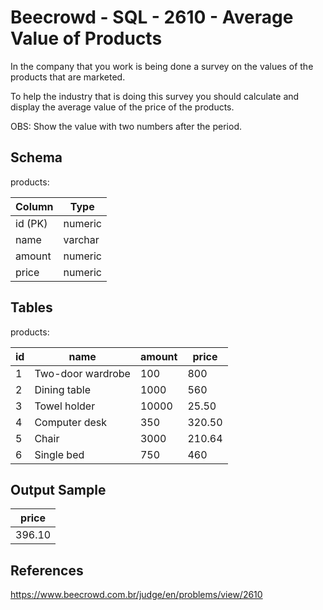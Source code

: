 # Beecrowd - SQL - 2610 - Average Value of Products

In the company that you work is being done a survey on the values of the products that are marketed.

To help the industry that is doing this survey you should calculate and display the average value of the price of the products.

OBS: Show the value with two numbers after the period.

## Schema
products:

| Column             | Type    |
|--------------------|---------|
| id (PK)            | numeric |
| name               | varchar |
| amount             | numeric |
| price              | numeric |


## Tables
products:

| id  | name              | amount | price  | 
|-----|-------------------|--------|--------|
| 1   | Two-door wardrobe | 100    | 800    |
| 2   | Dining table      | 1000   | 560    |
| 3   | Towel holder      | 10000  | 25.50  |
| 4   | Computer desk     | 350    | 320.50 |
| 5   | Chair             | 3000   | 210.64 |
| 6   | Single bed        | 750    | 460    |


## Output Sample

| price  |
|--------|
| 396.10 | 


## References
https://www.beecrowd.com.br/judge/en/problems/view/2610